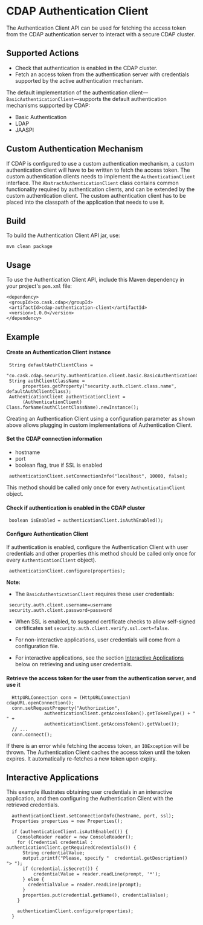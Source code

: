 # CDAP Authentication Client

The Authentication Client API can be used for fetching the access token from the CDAP authentication server to
interact with a secure CDAP cluster.

## Supported Actions

 - Check that authentication is enabled in the CDAP cluster.
 - Fetch an access token from the authentication server with credentials supported by the active authentication
   mechanism.

The default implementation of the authentication client—`BasicAuthenticationClient`—supports the default
authentication mechanisms supported by CDAP:
 - Basic Authentication
 - LDAP
 - JAASPI

## Custom Authentication Mechanism

 If CDAP is configured to use a custom authentication mechanism, a custom authentication client will have to be written
 to fetch the access token. The custom authentication clients needs to implement the ```AuthenticationClient```
 interface. The ```AbstractAuthenticationClient``` class contains common functionality required by authentication clients,
 and can be extended by the custom authentication client. The custom authentication client has to be placed into the
 classpath of the application that needs to use it.

## Build
 
 To build the Authentication Client API jar, use:

 ```mvn clean package```

## Usage

 To use the Authentication Client API, include this Maven dependency in your project's ```pom.xml``` file:

 ```
 <dependency>
  <groupId>co.cask.cdap</groupId>
  <artifactId>cdap-authentication-client</artifactId>
  <version>1.0.0</version>
 </dependency>
 ```
 
## Example
   
#### Create an Authentication Client instance
 
 ```
  String defaultAuthClientClass =
      "co.cask.cdap.security.authentication.client.basic.BasicAuthenticationClient";
  String authClientClassName =
       properties.getProperty("security.auth.client.class.name", defaultAuthClientClass);
  AuthenticationClient authenticationClient =
       (AuthenticationClient) Class.forName(authClientClassName).newInstance();
 ```

 Creating an Authentication Client using a configuration parameter as shown above allows plugging in custom
 implementations of Authentication Client.
 
 
#### Set the CDAP connection information
 - hostname
 - port
 - boolean flag, true if SSL is enabled


 ```
  authenticationClient.setConnectionInfo("localhost", 10000, false);
 ```

This method should be called only once for every ```AuthenticationClient``` object.

  
#### Check if authentication is enabled in the CDAP cluster

 ```
  boolean isEnabled = authenticationClient.isAuthEnabled();
 ```

#### Configure Authentication Client
If authentication is enabled, configure the Authentication Client with user credentials and other properties (this
method should be called only once for every ```AuthenticationClient``` object).
 
 ```
  authenticationClient.configure(properties);
 ```

**Note:**

 - The ```BasicAuthenticationClient``` requires these user credentials:

 ```
  security.auth.client.username=username
  security.auth.client.password=password
 ```

 - When SSL is enabled, to suspend certificate checks to allow self-signed certificates set
 `security.auth.client.verify.ssl.cert=false`.

 - For non-interactive applications, user credentials will come from a configuration file.
 - For interactive applications, see the section [Interactive Applications](#interactive-applications) below on
 retrieving and using user credentials.


#### Retrieve the access token for the user from the authentication server, and use it
 
 ```  
   HttpURLConnection conn = (HttpURLConnection) cdapURL.openConnection();
   conn.setRequestProperty("Authorization", 
               authenticationClient.getAccessToken().getTokenType() + " " +
               authenticationClient.getAccessToken().getValue());
   // ...
   conn.connect();
 ```
 If there is an error while fetching the access token, an `IOException` will be thrown. The Authentication Client
 caches the access token until the token expires. It automatically re-fetches a new token upon expiry.
 

## Interactive Applications

This example illustrates obtaining user credentials in an interactive application, and then configuring the
Authentication Client with the retrieved credentials.

```
  authenticationClient.setConnectionInfo(hostname, port, ssl);
  Properties properties = new Properties();

  if (authenticationClient.isAuthEnabled()) {
    ConsoleReader reader = new ConsoleReader();
    for (Credential credential : authenticationClient.getRequiredCredentials()) {
      String credentialValue;
      output.printf("Please, specify "  credential.getDescription()  "> ");
      if (credential.isSecret()) {
          credentialValue = reader.readLine(prompt, '*');
      } else {
        credentialValue = reader.readLine(prompt);
      }
      properties.put(credential.getName(), credentialValue);
    }

    authenticationClient.configure(properties);
  }
```
